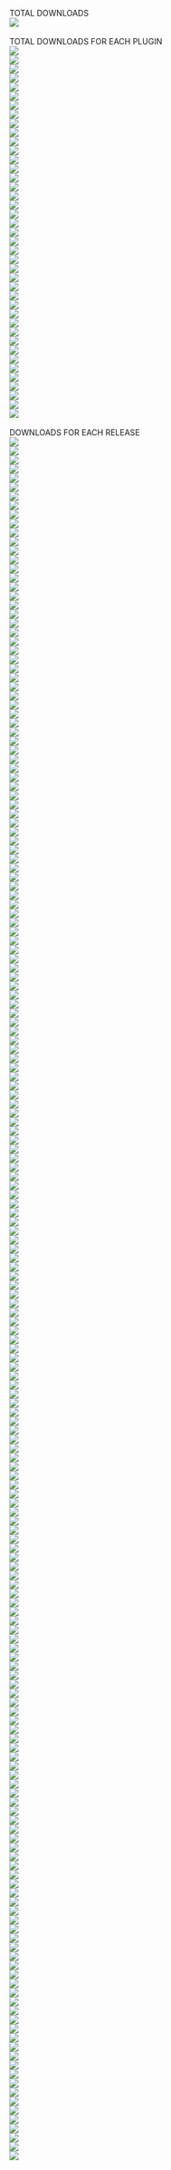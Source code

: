 TOTAL DOWNLOADS<br>
  <a href="https://img.shields.io/"><img src="https://img.shields.io/github/downloads/zuckung/endless-sky-plugins/total?color=008000"></a><br>
<br>
TOTAL DOWNLOADS FOR EACH PLUGIN<br>
  <a href="https://img.shields.io/"><img src="https://img.shields.io/github/downloads/zuckung/endless-sky-plugins/additional.command.buttons.radial.zip?color=008000"></a><br>
  <a href="https://img.shields.io/"><img src="https://img.shields.io/github/downloads/zuckung/endless-sky-plugins/automata.destruction.0percent.zip?color=008000"></a><br>
  <a href="https://img.shields.io/"><img src="https://img.shields.io/github/downloads/zuckung/endless-sky-plugins/automata.in.human.space.zip?color=008000"></a><br>
  <a href="https://img.shields.io/"><img src="https://img.shields.io/github/downloads/zuckung/endless-sky-plugins/avgi.licenses.zip?color=008000"></a><br>
  <a href="https://img.shields.io/"><img src="https://img.shields.io/github/downloads/zuckung/endless-sky-plugins/better.starts.zip?color=008000"></a><br>
  <a href="https://img.shields.io/"><img src="https://img.shields.io/github/downloads/zuckung/endless-sky-plugins/bunrodea.missions.zip?color=008000"></a><br>
  <a href="https://img.shields.io/"><img src="https://img.shields.io/github/downloads/zuckung/endless-sky-plugins/captureable.person.ships.zip?color=008000"></a><br>
  <a href="https://img.shields.io/"><img src="https://img.shields.io/github/downloads/zuckung/endless-sky-plugins/coalition.shopping.zip?color=008000"></a><br>
  <a href="https://img.shields.io/"><img src="https://img.shields.io/github/downloads/zuckung/endless-sky-plugins/control.station.zip?color=008000"></a><br>
  <a href="https://img.shields.io/"><img src="https://img.shields.io/github/downloads/zuckung/endless-sky-plugins/disable.person.ships.zip?color=008000"></a><br>
  <a href="https://img.shields.io/"><img src="https://img.shields.io/github/downloads/zuckung/endless-sky-plugins/disable.spaceport.repeatables.zip?color=008000"></a><br>
  <a href="https://img.shields.io/"><img src="https://img.shields.io/github/downloads/zuckung/endless-sky-plugins/expert.crew.members.zip?color=008000"></a><br>
  <a href="https://img.shields.io/"><img src="https://img.shields.io/github/downloads/zuckung/endless-sky-plugins/free.worlds.5.years.later.zip?color=008000"></a><br>
  <a href="https://img.shields.io/"><img src="https://img.shields.io/github/downloads/zuckung/endless-sky-plugins/galactic.capital.investment.zip?color=008000"></a><br>
  <a href="https://img.shields.io/"><img src="https://img.shields.io/github/downloads/zuckung/endless-sky-plugins/gegno.pirates.zip?color=008000"></a><br>
  <a href="https://img.shields.io/"><img src="https://img.shields.io/github/downloads/zuckung/endless-sky-plugins/hai.side.mission.unlocker.zip?color=008000"></a><br>
  <a href="https://img.shields.io/"><img src="https://img.shields.io/github/downloads/zuckung/endless-sky-plugins/highrollers.ltd.zip?color=008000"></a><br>
  <a href="https://img.shields.io/"><img src="https://img.shields.io/github/downloads/zuckung/endless-sky-plugins/human.labels.zip?color=008000"></a><br>
  <a href="https://img.shields.io/"><img src="https://img.shields.io/github/downloads/zuckung/endless-sky-plugins/jump.gates.zip?color=008000"></a><br>
  <a href="https://img.shields.io/"><img src="https://img.shields.io/github/downloads/zuckung/endless-sky-plugins/kestrel.unlocks.zip?color=008000"></a><br>
  <a href="https://img.shields.io/"><img src="https://img.shields.io/github/downloads/zuckung/endless-sky-plugins/kor.efret.shipyard.zip?color=008000"></a><br>
  <a href="https://img.shields.io/"><img src="https://img.shields.io/github/downloads/zuckung/endless-sky-plugins/landing.images.zip?color=008000"></a><br>
  <a href="https://img.shields.io/"><img src="https://img.shields.io/github/downloads/zuckung/endless-sky-plugins/landing.images.android.zip?color=008000"></a><br>
  <a href="https://img.shields.io/"><img src="https://img.shields.io/github/downloads/zuckung/endless-sky-plugins/landing.images.highres.zip?color=008000"></a><br>
  <a href="https://img.shields.io/"><img src="https://img.shields.io/github/downloads/zuckung/endless-sky-plugins/mission.helper.zip?color=008000"></a><br>
  <a href="https://img.shields.io/"><img src="https://img.shields.io/github/downloads/zuckung/endless-sky-plugins/more.arfectas.zip?color=008000"></a><br>
  <a href="https://img.shields.io/"><img src="https://img.shields.io/github/downloads/zuckung/endless-sky-plugins/more.boarding.missions.zip?color=008000"></a><br>
  <a href="https://img.shields.io/"><img src="https://img.shields.io/github/downloads/zuckung/endless-sky-plugins/more.person.ships.zip?color=008000"></a><br>
  <a href="https://img.shields.io/"><img src="https://img.shields.io/github/downloads/zuckung/endless-sky-plugins/navy.licenses.zip?color=008000"></a><br>
  <a href="https://img.shields.io/"><img src="https://img.shields.io/github/downloads/zuckung/endless-sky-plugins/no.more.mereti.mines.zip?color=008000"></a><br>
  <a href="https://img.shields.io/"><img src="https://img.shields.io/github/downloads/zuckung/endless-sky-plugins/outfits.weapon.slot.zip?color=008000"></a><br>
  <a href="https://img.shields.io/"><img src="https://img.shields.io/github/downloads/zuckung/endless-sky-plugins/paint.your.ships.zip?color=008000"></a><br>
  <a href="https://img.shields.io/"><img src="https://img.shields.io/github/downloads/zuckung/endless-sky-plugins/planet.map.zip?color=008000"></a><br>
  <a href="https://img.shields.io/"><img src="https://img.shields.io/github/downloads/zuckung/endless-sky-plugins/planet.pluto.zip?color=008000"></a><br>
  <a href="https://img.shields.io/"><img src="https://img.shields.io/github/downloads/zuckung/endless-sky-plugins/quarg.farm.zip?color=008000"></a><br>
  <a href="https://img.shields.io/"><img src="https://img.shields.io/github/downloads/zuckung/endless-sky-plugins/show.reputation.zip?color=008000"></a><br>
  <a href="https://img.shields.io/"><img src="https://img.shields.io/github/downloads/zuckung/endless-sky-plugins/snowfeather.robotics.zip?color=008000"></a><br>
  <a href="https://img.shields.io/"><img src="https://img.shields.io/github/downloads/zuckung/endless-sky-plugins/space.fauna.zip?color=008000"></a><br>
  <a href="https://img.shields.io/"><img src="https://img.shields.io/github/downloads/zuckung/endless-sky-plugins/too.many.asteroids.zip?color=008000"></a><br>
  <a href="https://img.shields.io/"><img src="https://img.shields.io/github/downloads/zuckung/endless-sky-plugins/tribute.republic.zip?color=008000"></a><br>
  <a href="https://img.shields.io/"><img src="https://img.shields.io/github/downloads/zuckung/endless-sky-plugins/uniques.zip?color=008000"></a><br>
<br>
DOWNLOADS FOR EACH RELEASE<br>
  <a href="https://img.shields.io/"><img src="https://img.shields.io/github/downloads/zuckung/endless-sky-plugins/v1.0.1-highrollers.ltd/total?color=008000"></a><br>
  <a href="https://img.shields.io/"><img src="https://img.shields.io/github/downloads/zuckung/endless-sky-plugins/v1.0.3-gegno.pirates/total?color=008000"></a><br>
  <a href="https://img.shields.io/"><img src="https://img.shields.io/github/downloads/zuckung/endless-sky-plugins/v1.0.0-highrollers.ltd/total?color=008000"></a><br>
  <a href="https://img.shields.io/"><img src="https://img.shields.io/github/downloads/zuckung/endless-sky-plugins/v1.0.18-additional.command.buttons.radial/total?color=008000"></a><br>
  <a href="https://img.shields.io/"><img src="https://img.shields.io/github/downloads/zuckung/endless-sky-plugins/v1.0.2-mission.helper/total?color=008000"></a><br>
  <a href="https://img.shields.io/"><img src="https://img.shields.io/github/downloads/zuckung/endless-sky-plugins/v1.0.17-additional.command.buttons.radial/total?color=008000"></a><br>
  <a href="https://img.shields.io/"><img src="https://img.shields.io/github/downloads/zuckung/endless-sky-plugins/v1.0.16-additional.command.buttons.radial/total?color=008000"></a><br>
  <a href="https://img.shields.io/"><img src="https://img.shields.io/github/downloads/zuckung/endless-sky-plugins/v1.0.1-mission.helper/total?color=008000"></a><br>
  <a href="https://img.shields.io/"><img src="https://img.shields.io/github/downloads/zuckung/endless-sky-plugins/v1.0.0-mission.helper/total?color=008000"></a><br>
  <a href="https://img.shields.io/"><img src="https://img.shields.io/github/downloads/zuckung/endless-sky-plugins/v1.1.5-galactic.capital.investment/total?color=008000"></a><br>
  <a href="https://img.shields.io/"><img src="https://img.shields.io/github/downloads/zuckung/endless-sky-plugins/v1.0.7-bunrodea.missions/total?color=008000"></a><br>
  <a href="https://img.shields.io/"><img src="https://img.shields.io/github/downloads/zuckung/endless-sky-plugins/v1.0.5-human.labels/total?color=008000"></a><br>
  <a href="https://img.shields.io/"><img src="https://img.shields.io/github/downloads/zuckung/endless-sky-plugins/v1.1.4-more.boarding.missions/total?color=008000"></a><br>
  <a href="https://img.shields.io/"><img src="https://img.shields.io/github/downloads/zuckung/endless-sky-plugins/v1.0.6-bunrodea.missions/total?color=008000"></a><br>
  <a href="https://img.shields.io/"><img src="https://img.shields.io/github/downloads/zuckung/endless-sky-plugins/v1.0.3-jump.gates/total?color=008000"></a><br>
  <a href="https://img.shields.io/"><img src="https://img.shields.io/github/downloads/zuckung/endless-sky-plugins/v1.0.15-additional.command.buttons.radial/total?color=008000"></a><br>
  <a href="https://img.shields.io/"><img src="https://img.shields.io/github/downloads/zuckung/endless-sky-plugins/v1.0.6-expert.crew.members/total?color=008000"></a><br>
  <a href="https://img.shields.io/"><img src="https://img.shields.io/github/downloads/zuckung/endless-sky-plugins/v1.0.0-avgi.licenses/total?color=008000"></a><br>
  <a href="https://img.shields.io/"><img src="https://img.shields.io/github/downloads/zuckung/endless-sky-plugins/v1.0.14-additional.command.buttons.radial/total?color=008000"></a><br>
  <a href="https://img.shields.io/"><img src="https://img.shields.io/github/downloads/zuckung/endless-sky-plugins/v1.0.5-expert.crew.members/total?color=008000"></a><br>
  <a href="https://img.shields.io/"><img src="https://img.shields.io/github/downloads/zuckung/endless-sky-plugins/v1.1.7-captureable.person.ships/total?color=008000"></a><br>
  <a href="https://img.shields.io/"><img src="https://img.shields.io/github/downloads/zuckung/endless-sky-plugins/v1.0.8-uniques/total?color=008000"></a><br>
  <a href="https://img.shields.io/"><img src="https://img.shields.io/github/downloads/zuckung/endless-sky-plugins/v1.0.3-quarg.farm/total?color=008000"></a><br>
  <a href="https://img.shields.io/"><img src="https://img.shields.io/github/downloads/zuckung/endless-sky-plugins/v1.0.7-uniques/total?color=008000"></a><br>
  <a href="https://img.shields.io/"><img src="https://img.shields.io/github/downloads/zuckung/endless-sky-plugins/v1.0.4-too.many.asteroids/total?color=008000"></a><br>
  <a href="https://img.shields.io/"><img src="https://img.shields.io/github/downloads/zuckung/endless-sky-plugins/v1.0.3-show.reputation/total?color=008000"></a><br>
  <a href="https://img.shields.io/"><img src="https://img.shields.io/github/downloads/zuckung/endless-sky-plugins/v1.0.13-additional.command.buttons.radial/total?color=008000"></a><br>
  <a href="https://img.shields.io/"><img src="https://img.shields.io/github/downloads/zuckung/endless-sky-plugins/v1.0.4-better.starts/total?color=008000"></a><br>
  <a href="https://img.shields.io/"><img src="https://img.shields.io/github/downloads/zuckung/endless-sky-plugins/v1.0.5-bunrodea.missions/total?color=008000"></a><br>
  <a href="https://img.shields.io/"><img src="https://img.shields.io/github/downloads/zuckung/endless-sky-plugins/v1.0.2-planet.pluto/total?color=008000"></a><br>
  <a href="https://img.shields.io/"><img src="https://img.shields.io/github/downloads/zuckung/endless-sky-plugins/v1.0.2-planet.map/total?color=008000"></a><br>
  <a href="https://img.shields.io/"><img src="https://img.shields.io/github/downloads/zuckung/endless-sky-plugins/v1.0.2-jump.gates/total?color=008000"></a><br>
  <a href="https://img.shields.io/"><img src="https://img.shields.io/github/downloads/zuckung/endless-sky-plugins/v1.0.4-expert.crew.members/total?color=008000"></a><br>
  <a href="https://img.shields.io/"><img src="https://img.shields.io/github/downloads/zuckung/endless-sky-plugins/v1.0.1-planet.pluto/total?color=008000"></a><br>
  <a href="https://img.shields.io/"><img src="https://img.shields.io/github/downloads/zuckung/endless-sky-plugins/v1.0.0-planet.pluto/total?color=008000"></a><br>
  <a href="https://img.shields.io/"><img src="https://img.shields.io/github/downloads/zuckung/endless-sky-plugins/v1.0.12-additional.command.buttons.radial/total?color=008000"></a><br>
  <a href="https://img.shields.io/"><img src="https://img.shields.io/github/downloads/zuckung/endless-sky-plugins/v1.0.11-additional.command.buttons.radial/total?color=008000"></a><br>
  <a href="https://img.shields.io/"><img src="https://img.shields.io/github/downloads/zuckung/endless-sky-plugins/v1.1.6-captureable.person.ships/total?color=008000"></a><br>
  <a href="https://img.shields.io/"><img src="https://img.shields.io/github/downloads/zuckung/endless-sky-plugins/v1.0.6-uniques/total?color=008000"></a><br>
  <a href="https://img.shields.io/"><img src="https://img.shields.io/github/downloads/zuckung/endless-sky-plugins/v1.0.3-navy.licenses/total?color=008000"></a><br>
  <a href="https://img.shields.io/"><img src="https://img.shields.io/github/downloads/zuckung/endless-sky-plugins/v1.0.6-coalition.shopping/total?color=008000"></a><br>
  <a href="https://img.shields.io/"><img src="https://img.shields.io/github/downloads/zuckung/endless-sky-plugins/v1.0.5-snowfeather.robotics/total?color=008000"></a><br>
  <a href="https://img.shields.io/"><img src="https://img.shields.io/github/downloads/zuckung/endless-sky-plugins/v1.0.4-snowfeather.robotics/total?color=008000"></a><br>
  <a href="https://img.shields.io/"><img src="https://img.shields.io/github/downloads/zuckung/endless-sky-plugins/v1.0.2-kor.efret.shipyard/total?color=008000"></a><br>
  <a href="https://img.shields.io/"><img src="https://img.shields.io/github/downloads/zuckung/endless-sky-plugins/v1.0.10-additional.command.buttons.radial/total?color=008000"></a><br>
  <a href="https://img.shields.io/"><img src="https://img.shields.io/github/downloads/zuckung/endless-sky-plugins/v1.0.3-better.starts/total?color=008000"></a><br>
  <a href="https://img.shields.io/"><img src="https://img.shields.io/github/downloads/zuckung/endless-sky-plugins/v1.0.2-show.reputation/total?color=008000"></a><br>
  <a href="https://img.shields.io/"><img src="https://img.shields.io/github/downloads/zuckung/endless-sky-plugins/v1.0.1-show.reputation/total?color=008000"></a><br>
  <a href="https://img.shields.io/"><img src="https://img.shields.io/github/downloads/zuckung/endless-sky-plugins/v1.1.4-galactic.capital.investment/total?color=008000"></a><br>
  <a href="https://img.shields.io/"><img src="https://img.shields.io/github/downloads/zuckung/endless-sky-plugins/v1.0.9-additional.command.buttons.radial/total?color=008000"></a><br>
  <a href="https://img.shields.io/"><img src="https://img.shields.io/github/downloads/zuckung/endless-sky-plugins/v1.0.2-gegno.pirates/total?color=008000"></a><br>
  <a href="https://img.shields.io/"><img src="https://img.shields.io/github/downloads/zuckung/endless-sky-plugins/v1.0.1-kor.efret.shipyard/total?color=008000"></a><br>
  <a href="https://img.shields.io/"><img src="https://img.shields.io/github/downloads/zuckung/endless-sky-plugins/v1.0.2-more.person.ships/total?color=008000"></a><br>
  <a href="https://img.shields.io/"><img src="https://img.shields.io/github/downloads/zuckung/endless-sky-plugins/v1.0.8-additional.command.buttons.radial/total?color=008000"></a><br>
  <a href="https://img.shields.io/"><img src="https://img.shields.io/github/downloads/zuckung/endless-sky-plugins/v1.0.2-better.starts/total?color=008000"></a><br>
  <a href="https://img.shields.io/"><img src="https://img.shields.io/github/downloads/zuckung/endless-sky-plugins/v1.1.5-captureable.person.ships/total?color=008000"></a><br>
  <a href="https://img.shields.io/"><img src="https://img.shields.io/github/downloads/zuckung/endless-sky-plugins/v1.0.7-additional.command.buttons.radial/total?color=008000"></a><br>
  <a href="https://img.shields.io/"><img src="https://img.shields.io/github/downloads/zuckung/endless-sky-plugins/v1.0.4-landing.images/total?color=008000"></a><br>
  <a href="https://img.shields.io/"><img src="https://img.shields.io/github/downloads/zuckung/endless-sky-plugins/v1.0.3-landing.images/total?color=008000"></a><br>
  <a href="https://img.shields.io/"><img src="https://img.shields.io/github/downloads/zuckung/endless-sky-plugins/v1.0.3-expert.crew.members/total?color=008000"></a><br>
  <a href="https://img.shields.io/"><img src="https://img.shields.io/github/downloads/zuckung/endless-sky-plugins/v1.0.2-quarg.farm/total?color=008000"></a><br>
  <a href="https://img.shields.io/"><img src="https://img.shields.io/github/downloads/zuckung/endless-sky-plugins/v1.0.2-landing.images.highres/total?color=008000"></a><br>
  <a href="https://img.shields.io/"><img src="https://img.shields.io/github/downloads/zuckung/endless-sky-plugins/v1.0.5-uniques/total?color=008000"></a><br>
  <a href="https://img.shields.io/"><img src="https://img.shields.io/github/downloads/zuckung/endless-sky-plugins/v1.0.3-too.many.asteroids/total?color=008000"></a><br>
  <a href="https://img.shields.io/"><img src="https://img.shields.io/github/downloads/zuckung/endless-sky-plugins/v1.0.1-automata.in.human.space/total?color=008000"></a><br>
  <a href="https://img.shields.io/"><img src="https://img.shields.io/github/downloads/zuckung/endless-sky-plugins/v1.0.4-uniques/total?color=008000"></a><br>
  <a href="https://img.shields.io/"><img src="https://img.shields.io/github/downloads/zuckung/endless-sky-plugins/v1.0.3-uniques/total?color=008000"></a><br>
  <a href="https://img.shields.io/"><img src="https://img.shields.io/github/downloads/zuckung/endless-sky-plugins/v1.0.5-coalition.shopping/total?color=008000"></a><br>
  <a href="https://img.shields.io/"><img src="https://img.shields.io/github/downloads/zuckung/endless-sky-plugins/v1.0.4-coalition.shopping/total?color=008000"></a><br>
  <a href="https://img.shields.io/"><img src="https://img.shields.io/github/downloads/zuckung/endless-sky-plugins/v1.0.2-uniques/total?color=008000"></a><br>
  <a href="https://img.shields.io/"><img src="https://img.shields.io/github/downloads/zuckung/endless-sky-plugins/v1.1.4-hai.side.mission.unlocker/total?color=008000"></a><br>
  <a href="https://img.shields.io/"><img src="https://img.shields.io/github/downloads/zuckung/endless-sky-plugins/v1.0.6-additional.command.buttons.radial/total?color=008000"></a><br>
  <a href="https://img.shields.io/"><img src="https://img.shields.io/github/downloads/zuckung/endless-sky-plugins/v1.0.3-no.more.mereti.mines/total?color=008000"></a><br>
  <a href="https://img.shields.io/"><img src="https://img.shields.io/github/downloads/zuckung/endless-sky-plugins/v1.0.1-paint.your.ships/total?color=008000"></a><br>
  <a href="https://img.shields.io/"><img src="https://img.shields.io/github/downloads/zuckung/endless-sky-plugins/v1.0.0-paint.your.ships/total?color=008000"></a><br>
  <a href="https://img.shields.io/"><img src="https://img.shields.io/github/downloads/zuckung/endless-sky-plugins/v1.0.5-additional.command.buttons.radial/total?color=008000"></a><br>
  <a href="https://img.shields.io/"><img src="https://img.shields.io/github/downloads/zuckung/endless-sky-plugins/v1.0.1-uniques/total?color=008000"></a><br>
  <a href="https://img.shields.io/"><img src="https://img.shields.io/github/downloads/zuckung/endless-sky-plugins/v1.0.4-additional.command.buttons.radial/total?color=008000"></a><br>
  <a href="https://img.shields.io/"><img src="https://img.shields.io/github/downloads/zuckung/endless-sky-plugins/v1.0.3-additional.command.buttons.radial/total?color=008000"></a><br>
  <a href="https://img.shields.io/"><img src="https://img.shields.io/github/downloads/zuckung/endless-sky-plugins/v1.0.2-additional.command.buttons.radial/total?color=008000"></a><br>
  <a href="https://img.shields.io/"><img src="https://img.shields.io/github/downloads/zuckung/endless-sky-plugins/v1.0.0-outfits.weapon.slot/total?color=008000"></a><br>
  <a href="https://img.shields.io/"><img src="https://img.shields.io/github/downloads/zuckung/endless-sky-plugins/v1.0.1-more.person.ships/total?color=008000"></a><br>
  <a href="https://img.shields.io/"><img src="https://img.shields.io/github/downloads/zuckung/endless-sky-plugins/v1.0.1-additional.command.buttons.radial/total?color=008000"></a><br>
  <a href="https://img.shields.io/"><img src="https://img.shields.io/github/downloads/zuckung/endless-sky-plugins/v1.0.1-planet.map/total?color=008000"></a><br>
  <a href="https://img.shields.io/"><img src="https://img.shields.io/github/downloads/zuckung/endless-sky-plugins/v1.0.0-kestrel.unlocks/total?color=008000"></a><br>
  <a href="https://img.shields.io/"><img src="https://img.shields.io/github/downloads/zuckung/endless-sky-plugins/v1.0.2-tribute.republic/total?color=008000"></a><br>
  <a href="https://img.shields.io/"><img src="https://img.shields.io/github/downloads/zuckung/endless-sky-plugins/v1.0.1-tribute.republic/total?color=008000"></a><br>
  <a href="https://img.shields.io/"><img src="https://img.shields.io/github/downloads/zuckung/endless-sky-plugins/v1.0.1-landing.images.highres/total?color=008000"></a><br>
  <a href="https://img.shields.io/"><img src="https://img.shields.io/github/downloads/zuckung/endless-sky-plugins/v1.0.0-tribute.republic/total?color=008000"></a><br>
  <a href="https://img.shields.io/"><img src="https://img.shields.io/github/downloads/zuckung/endless-sky-plugins/v1.0.3-landing.images.android/total?color=008000"></a><br>
  <a href="https://img.shields.io/"><img src="https://img.shields.io/github/downloads/zuckung/endless-sky-plugins/v1.0.2-landing.images.android/total?color=008000"></a><br>
  <a href="https://img.shields.io/"><img src="https://img.shields.io/github/downloads/zuckung/endless-sky-plugins/v1.0.1-landing.images.android/total?color=008000"></a><br>
  <a href="https://img.shields.io/"><img src="https://img.shields.io/github/downloads/zuckung/endless-sky-plugins/v1.0.2-no.more.mereti.mines/total?color=008000"></a><br>
  <a href="https://img.shields.io/"><img src="https://img.shields.io/github/downloads/zuckung/endless-sky-plugins/v1.0.2-landing.images/total?color=008000"></a><br>
  <a href="https://img.shields.io/"><img src="https://img.shields.io/github/downloads/zuckung/endless-sky-plugins/v1.0.0-landing.images.highres/total?color=008000"></a><br>
  <a href="https://img.shields.io/"><img src="https://img.shields.io/github/downloads/zuckung/endless-sky-plugins/v1.0.0-landing.images.android/total?color=008000"></a><br>
  <a href="https://img.shields.io/"><img src="https://img.shields.io/github/downloads/zuckung/endless-sky-plugins/v1.0.1-landing.images/total?color=008000"></a><br>
  <a href="https://img.shields.io/"><img src="https://img.shields.io/github/downloads/zuckung/endless-sky-plugins/v1.0.0-landing.images/total?color=008000"></a><br>
  <a href="https://img.shields.io/"><img src="https://img.shields.io/github/downloads/zuckung/endless-sky-plugins/v1.0.1-no.more.mereti.mines/total?color=008000"></a><br>
  <a href="https://img.shields.io/"><img src="https://img.shields.io/github/downloads/zuckung/endless-sky-plugins/v1.0.8-real.fluff/total?color=008000"></a><br>
  <a href="https://img.shields.io/"><img src="https://img.shields.io/github/downloads/zuckung/endless-sky-plugins/v1.0.7-real.fluff/total?color=008000"></a><br>
  <a href="https://img.shields.io/"><img src="https://img.shields.io/github/downloads/zuckung/endless-sky-plugins/v1.0.6-real.fluff/total?color=008000"></a><br>
  <a href="https://img.shields.io/"><img src="https://img.shields.io/github/downloads/zuckung/endless-sky-plugins/v1.0.1-jump.gates/total?color=008000"></a><br>
  <a href="https://img.shields.io/"><img src="https://img.shields.io/github/downloads/zuckung/endless-sky-plugins/v1.0.0-jump.gates/total?color=008000"></a><br>
  <a href="https://img.shields.io/"><img src="https://img.shields.io/github/downloads/zuckung/endless-sky-plugins/v1.1.4-captureable.person.ships/total?color=008000"></a><br>
  <a href="https://img.shields.io/"><img src="https://img.shields.io/github/downloads/zuckung/endless-sky-plugins/v1.1.3-galactic.capital.investment/total?color=008000"></a><br>
  <a href="https://img.shields.io/"><img src="https://img.shields.io/github/downloads/zuckung/endless-sky-plugins/v1.0.5-real.fluff/total?color=008000"></a><br>
  <a href="https://img.shields.io/"><img src="https://img.shields.io/github/downloads/zuckung/endless-sky-plugins/v1.0.4-human.labels/total?color=008000"></a><br>
  <a href="https://img.shields.io/"><img src="https://img.shields.io/github/downloads/zuckung/endless-sky-plugins/v1.0.3-human.labels/total?color=008000"></a><br>
  <a href="https://img.shields.io/"><img src="https://img.shields.io/github/downloads/zuckung/endless-sky-plugins/v1.0.2-human.labels/total?color=008000"></a><br>
  <a href="https://img.shields.io/"><img src="https://img.shields.io/github/downloads/zuckung/endless-sky-plugins/v1.0.1-human.labels/total?color=008000"></a><br>
  <a href="https://img.shields.io/"><img src="https://img.shields.io/github/downloads/zuckung/endless-sky-plugins/v1.0.0-more.person.ships/total?color=008000"></a><br>
  <a href="https://img.shields.io/"><img src="https://img.shields.io/github/downloads/zuckung/endless-sky-plugins/v1.0.4-bunrodea.missions/total?color=008000"></a><br>
  <a href="https://img.shields.io/"><img src="https://img.shields.io/github/downloads/zuckung/endless-sky-plugins/v1.0.0-human.labels/total?color=008000"></a><br>
  <a href="https://img.shields.io/"><img src="https://img.shields.io/github/downloads/zuckung/endless-sky-plugins/v1.1.3-captureable.person.ships/total?color=008000"></a><br>
  <a href="https://img.shields.io/"><img src="https://img.shields.io/github/downloads/zuckung/endless-sky-plugins/v1.1.2-galactic.capital.investment/total?color=008000"></a><br>
  <a href="https://img.shields.io/"><img src="https://img.shields.io/github/downloads/zuckung/endless-sky-plugins/v1.1.1-galactic.capital.investment/total?color=008000"></a><br>
  <a href="https://img.shields.io/"><img src="https://img.shields.io/github/downloads/zuckung/endless-sky-plugins/v1.0.4-real.fluff/total?color=008000"></a><br>
  <a href="https://img.shields.io/"><img src="https://img.shields.io/github/downloads/zuckung/endless-sky-plugins/v1.0.3-real.fluff/total?color=008000"></a><br>
  <a href="https://img.shields.io/"><img src="https://img.shields.io/github/downloads/zuckung/endless-sky-plugins/v1.0.3-bunrodea.missions/total?color=008000"></a><br>
  <a href="https://img.shields.io/"><img src="https://img.shields.io/github/downloads/zuckung/endless-sky-plugins/v1.0.2-too.many.asteroids/total?color=008000"></a><br>
  <a href="https://img.shields.io/"><img src="https://img.shields.io/github/downloads/zuckung/endless-sky-plugins/v1.0.2-navy.licenses/total?color=008000"></a><br>
  <a href="https://img.shields.io/"><img src="https://img.shields.io/github/downloads/zuckung/endless-sky-plugins/v1.0.2-expert.crew.members/total?color=008000"></a><br>
  <a href="https://img.shields.io/"><img src="https://img.shields.io/github/downloads/zuckung/endless-sky-plugins/v1.0.2-additional.command.buttons/total?color=008000"></a><br>
  <a href="https://img.shields.io/"><img src="https://img.shields.io/github/downloads/zuckung/endless-sky-plugins/v1.0.1-too.many.asteroids/total?color=008000"></a><br>
  <a href="https://img.shields.io/"><img src="https://img.shields.io/github/downloads/zuckung/endless-sky-plugins/v1.0.1-quarg.farm/total?color=008000"></a><br>
  <a href="https://img.shields.io/"><img src="https://img.shields.io/github/downloads/zuckung/endless-sky-plugins/v1.0.1-expert.crew.members/total?color=008000"></a><br>
  <a href="https://img.shields.io/"><img src="https://img.shields.io/github/downloads/zuckung/endless-sky-plugins/v1.0.1-better.starts/total?color=008000"></a><br>
  <a href="https://img.shields.io/"><img src="https://img.shields.io/github/downloads/zuckung/endless-sky-plugins/v1.0.1-automata.destruction.0percent/total?color=008000"></a><br>
  <a href="https://img.shields.io/"><img src="https://img.shields.io/github/downloads/zuckung/endless-sky-plugins/v1.0.1-additional.command.buttons/total?color=008000"></a><br>
  <a href="https://img.shields.io/"><img src="https://img.shields.io/github/downloads/zuckung/endless-sky-plugins/v1.1.2-captureable.person.ships/total?color=008000"></a><br>
  <a href="https://img.shields.io/"><img src="https://img.shields.io/github/downloads/zuckung/endless-sky-plugins/v1.1.1-captureable.person.ships/total?color=008000"></a><br>
  <a href="https://img.shields.io/"><img src="https://img.shields.io/github/downloads/zuckung/endless-sky-plugins/v1.1.3-hai.side.mission.unlocker/total?color=008000"></a><br>
  <a href="https://img.shields.io/"><img src="https://img.shields.io/github/downloads/zuckung/endless-sky-plugins/v1.1.1-disable.spaceport.repeatables/total?color=008000"></a><br>
  <a href="https://img.shields.io/"><img src="https://img.shields.io/github/downloads/zuckung/endless-sky-plugins/v1.0.0-quarg.farm/total?color=008000"></a><br>
  <a href="https://img.shields.io/"><img src="https://img.shields.io/github/downloads/zuckung/endless-sky-plugins/v1.0.1-control.station/total?color=008000"></a><br>
  <a href="https://img.shields.io/"><img src="https://img.shields.io/github/downloads/zuckung/endless-sky-plugins/v1.0.0-control.station/total?color=008000"></a><br>
  <a href="https://img.shields.io/"><img src="https://img.shields.io/github/downloads/zuckung/endless-sky-plugins/v1.0.0-additional.command.buttons.radial/total?color=008000"></a><br>
  <a href="https://img.shields.io/"><img src="https://img.shields.io/github/downloads/zuckung/endless-sky-plugins/v1.1.3-more.boarding.missions/total?color=008000"></a><br>
  <a href="https://img.shields.io/"><img src="https://img.shields.io/github/downloads/zuckung/endless-sky-plugins/v1.0.3-coalition.shopping/total?color=008000"></a><br>
  <a href="https://img.shields.io/"><img src="https://img.shields.io/github/downloads/zuckung/endless-sky-plugins/v1.0.2-coalition.shopping/total?color=008000"></a><br>
  <a href="https://img.shields.io/"><img src="https://img.shields.io/github/downloads/zuckung/endless-sky-plugins/v1.0.1-navy.licenses/total?color=008000"></a><br>
  <a href="https://img.shields.io/"><img src="https://img.shields.io/github/downloads/zuckung/endless-sky-plugins/v1.1.2-space.fauna/total?color=008000"></a><br>
  <a href="https://img.shields.io/"><img src="https://img.shields.io/github/downloads/zuckung/endless-sky-plugins/v1.0.3-snowfeather.robotics/total?color=008000"></a><br>
  <a href="https://img.shields.io/"><img src="https://img.shields.io/github/downloads/zuckung/endless-sky-plugins/v1.0.2-snowfeather.robotics/total?color=008000"></a><br>
  <a href="https://img.shields.io/"><img src="https://img.shields.io/github/downloads/zuckung/endless-sky-plugins/v1.1.1-space.fauna/total?color=008000"></a><br>
  <a href="https://img.shields.io/"><img src="https://img.shields.io/github/downloads/zuckung/endless-sky-plugins/v1.0-space.fauna/total?color=008000"></a><br>
  <a href="https://img.shields.io/"><img src="https://img.shields.io/github/downloads/zuckung/endless-sky-plugins/v1.0.2-bunrodea.missions/total?color=008000"></a><br>
  <a href="https://img.shields.io/"><img src="https://img.shields.io/github/downloads/zuckung/endless-sky-plugins/v1.1.2-more.boarding.missions/total?color=008000"></a><br>
  <a href="https://img.shields.io/"><img src="https://img.shields.io/github/downloads/zuckung/endless-sky-plugins/v1.0.1-coalition.shopping/total?color=008000"></a><br>
  <a href="https://img.shields.io/"><img src="https://img.shields.io/github/downloads/zuckung/endless-sky-plugins/v1.0.2-real.fluff/total?color=008000"></a><br>
  <a href="https://img.shields.io/"><img src="https://img.shields.io/github/downloads/zuckung/endless-sky-plugins/v1.0.1-gegno.pirates/total?color=008000"></a><br>
  <a href="https://img.shields.io/"><img src="https://img.shields.io/github/downloads/zuckung/endless-sky-plugins/v1.1.2-hai.side.mission.unlocker/total?color=008000"></a><br>
  <a href="https://img.shields.io/"><img src="https://img.shields.io/github/downloads/zuckung/endless-sky-plugins/v1.1.1-hai.side.mission.unlocker/total?color=008000"></a><br>
  <a href="https://img.shields.io/"><img src="https://img.shields.io/github/downloads/zuckung/endless-sky-plugins/v1.1.1-more.boarding.missions/total?color=008000"></a><br>
  <a href="https://img.shields.io/"><img src="https://img.shields.io/github/downloads/zuckung/endless-sky-plugins/v1.1-hai.side.mission.unlocker/total?color=008000"></a><br>
  <a href="https://img.shields.io/"><img src="https://img.shields.io/github/downloads/zuckung/endless-sky-plugins/v1.0-hai.side.mission.unlocker/total?color=008000"></a><br>
  <a href="https://img.shields.io/"><img src="https://img.shields.io/github/downloads/zuckung/endless-sky-plugins/v1.0.2-more.arfectas/total?color=008000"></a><br>
  <a href="https://img.shields.io/"><img src="https://img.shields.io/github/downloads/zuckung/endless-sky-plugins/v1.0.1-more.arfectas/total?color=008000"></a><br>
  <a href="https://img.shields.io/"><img src="https://img.shields.io/github/downloads/zuckung/endless-sky-plugins/v1.0.1-snowfeather.robotics/total?color=008000"></a><br>
  <a href="https://img.shields.io/"><img src="https://img.shields.io/github/downloads/zuckung/endless-sky-plugins/v1.0.1-real.fluff/total?color=008000"></a><br>
  <a href="https://img.shields.io/"><img src="https://img.shields.io/github/downloads/zuckung/endless-sky-plugins/v1.0.1-devil-run.unhidden/total?color=008000"></a><br>
  <a href="https://img.shields.io/"><img src="https://img.shields.io/github/downloads/zuckung/endless-sky-plugins/v1.0.1-bunrodea.missions/total?color=008000"></a><br>
  <a href="https://img.shields.io/"><img src="https://img.shields.io/github/downloads/zuckung/endless-sky-plugins/v1.1-disable.spaceport.repeatables/total?color=008000"></a><br>
  <a href="https://img.shields.io/"><img src="https://img.shields.io/github/downloads/zuckung/endless-sky-plugins/v1.1-captureable.person.ships/total?color=008000"></a><br>
  <a href="https://img.shields.io/"><img src="https://img.shields.io/github/downloads/zuckung/endless-sky-plugins/v1.0-unique.fix/total?color=008000"></a><br>
  <a href="https://img.shields.io/"><img src="https://img.shields.io/github/downloads/zuckung/endless-sky-plugins/v1.0-too.many.asteroids/total?color=008000"></a><br>
  <a href="https://img.shields.io/"><img src="https://img.shields.io/github/downloads/zuckung/endless-sky-plugins/v1.0-snowfeather.robotics/total?color=008000"></a><br>
  <a href="https://img.shields.io/"><img src="https://img.shields.io/github/downloads/zuckung/endless-sky-plugins/v1.0-show.reputation/total?color=008000"></a><br>
  <a href="https://img.shields.io/"><img src="https://img.shields.io/github/downloads/zuckung/endless-sky-plugins/v1.0-real.fluff/total?color=008000"></a><br>
  <a href="https://img.shields.io/"><img src="https://img.shields.io/github/downloads/zuckung/endless-sky-plugins/v1.0-planet.map/total?color=008000"></a><br>
  <a href="https://img.shields.io/"><img src="https://img.shields.io/github/downloads/zuckung/endless-sky-plugins/v1.0-pirate.warlords/total?color=008000"></a><br>
  <a href="https://img.shields.io/"><img src="https://img.shields.io/github/downloads/zuckung/endless-sky-plugins/v1.0-no.more.mereti.mines/total?color=008000"></a><br>
  <a href="https://img.shields.io/"><img src="https://img.shields.io/github/downloads/zuckung/endless-sky-plugins/v1.0-navy.licenses/total?color=008000"></a><br>
  <a href="https://img.shields.io/"><img src="https://img.shields.io/github/downloads/zuckung/endless-sky-plugins/v1.0-more.boarding.missions/total?color=008000"></a><br>
  <a href="https://img.shields.io/"><img src="https://img.shields.io/github/downloads/zuckung/endless-sky-plugins/v1.0-more.arfectas/total?color=008000"></a><br>
  <a href="https://img.shields.io/"><img src="https://img.shields.io/github/downloads/zuckung/endless-sky-plugins/v1.0-kor.efret.shipyard/total?color=008000"></a><br>
  <a href="https://img.shields.io/"><img src="https://img.shields.io/github/downloads/zuckung/endless-sky-plugins/v1.0-gegno.pirates/total?color=008000"></a><br>
  <a href="https://img.shields.io/"><img src="https://img.shields.io/github/downloads/zuckung/endless-sky-plugins/v1.0-free.worlds.5.years.later/total?color=008000"></a><br>
  <a href="https://img.shields.io/"><img src="https://img.shields.io/github/downloads/zuckung/endless-sky-plugins/v1.0-expert.crew.members/total?color=008000"></a><br>
  <a href="https://img.shields.io/"><img src="https://img.shields.io/github/downloads/zuckung/endless-sky-plugins/v1.0-disable.person.ships/total?color=008000"></a><br>
  <a href="https://img.shields.io/"><img src="https://img.shields.io/github/downloads/zuckung/endless-sky-plugins/v1.0-devil-run.unhidden/total?color=008000"></a><br>
  <a href="https://img.shields.io/"><img src="https://img.shields.io/github/downloads/zuckung/endless-sky-plugins/v1.0-coalition.shopping/total?color=008000"></a><br>
  <a href="https://img.shields.io/"><img src="https://img.shields.io/github/downloads/zuckung/endless-sky-plugins/v1.0-bunrodea.missions/total?color=008000"></a><br>
  <a href="https://img.shields.io/"><img src="https://img.shields.io/github/downloads/zuckung/endless-sky-plugins/v1.0-better.starts/total?color=008000"></a><br>
  <a href="https://img.shields.io/"><img src="https://img.shields.io/github/downloads/zuckung/endless-sky-plugins/v1.0-automata.in.human.space/total?color=008000"></a><br>
  <a href="https://img.shields.io/"><img src="https://img.shields.io/github/downloads/zuckung/endless-sky-plugins/v1.0-automata.destruction.0percent/total?color=008000"></a><br>
  <a href="https://img.shields.io/"><img src="https://img.shields.io/github/downloads/zuckung/endless-sky-plugins/v1.0-additional.command.buttons/total?color=008000"></a><br>
  <a href="https://img.shields.io/"><img src="https://img.shields.io/github/downloads/zuckung/endless-sky-plugins/v1.1-galactic.capital.investment/total?color=008000"></a><br>
  <a href="https://img.shields.io/"><img src="https://img.shields.io/github/downloads/zuckung/endless-sky-plugins/Latest/total?color=008000"></a><br>
